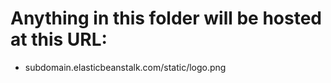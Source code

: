 # Anything in this folder will be hosted at this URL:
- subdomain.elasticbeanstalk.com/static/logo.png